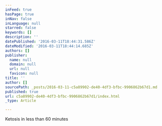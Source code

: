 ```yaml
---
inFeed: true
hasPage: true
inNav: false
inLanguage: null
starred: false
keywords: []
description: ''
datePublished: '2016-03-11T18:44:31.586Z'
dateModified: '2016-03-11T18:44:14.685Z'
authors: []
publisher:
  name: null
  domain: null
  url: null
  favicon: null
title: ''
author: []
sourcePath: _posts/2016-03-11-c5a89902-de40-4df3-bfbc-9906862b67d1.md
published: true
url: c5a89902-de40-4df3-bfbc-9906862b67d1/index.html
_type: Article

---
```

Ketosis in less than 60 minutes